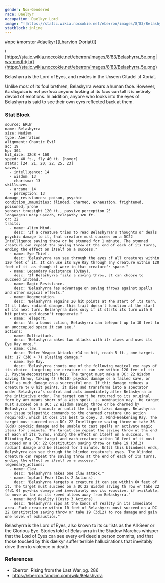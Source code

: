 ```yaml
---
gender: Non-Gendered
race: Daelkyr
occupation: Daelkyr Lord
image: "![https://static.wikia.nocookie.net/eberron/images/8/83/Belashyrra_5e.png|250](https://static.wikia.nocookie.net/eberron/images/8/83/Belashyrra_5e.png)"
statblock: inline
---
```

 #npc #monster #daelkyr [[Lharvion (Xoriat)]]

![https://static.wikia.nocookie.net/eberron/images/8/83/Belashyrra_5e.png|ws-med|right](https://static.wikia.nocookie.net/eberron/images/8/83/Belashyrra_5e.png)

Belashyrra is the Lord of Eyes, and resides in the Unseen Citadel of Xoriat.

Unlike most of its foul brethren, Belashyrra wears a human face. However, its disguise is not perfect: anyone looking at its face can tell it is entirely devoid of emotions. In addition, anyone who looks into the eyes of Belashyrra is said to see their own eyes reflected back at them.

### Stat Block

```statblock
source: ERLW
name: Belashyrra
size: Medium
type: Aberration
alignment: Chaotic Evil
ac: 19
hp: 304
hit_dice: 32d8 + 160
speed: 40 ft., fly 40 ft. (hover)
stats: [24, 21, 20, 22, 25, 23]
saves:
  - intelligence: 14
  - wisdom: 13
  - charisma: 13
skillsaves: 
  - arcana: 14
  - perception: 13
damage_resistances: poison, psychic
condition_immunities: blinded, charmed, exhaustion, frightened, poisoned, prone
senses: truesight 120 ft., passive perception 23
languages: Deep Speech, telepathy 120 ft.
cr: 22
traits:
  - name: Alien Mind.
    desc: "If a creature tries to read Belashyrra's thoughts or deals psychic damage to it, that creature must succeed on a DC22 Intelligence saving throw or be stunned for 1 minute. The stunned creature can repeat the saving throw at the end of each of its turns, ending the effect on itself on a success."
  - name: Eye Thief.
    desc: "Belashyrra can see through the eyes of all creatures within 120 feet of it. It can use its Eye Ray through any creature within 120 feet of it, as though it were in that creature's space."
  - name: Legendary Resistance (3/Day).
    desc: "If Belashyrra fails a saving throw, it can choose to succeed instead."
  - name: Magic Resistance.
    desc: "Belashyrra has advantage on saving throws against spells and other magical effects."
  - name: Regeneration.
    desc: "Belashyrra regains 20 hit points at the start of its turn. If it takes radiant damage, this trait doesn't function at the start of its next turn. Belashyrra dies only if it starts its turn with 0 hit points and doesn't regenerate."
  - name: Teleport.
    desc: "As a bonus action, Belashyrra can teleport up to 30 feet to an unoccupied space it can see."
actions:
  - name: Multiattack.
    desc: "Belashyrra makes two attacks with its claws and uses its Eye Ray once."
  - name: Claw.
    desc: "Melee Weapon Attack: +14 to hit, reach 5 ft., one target. Hit: 17 (3d6 + 7) slashing damage."
  - name: Eye Ray.
    desc: "Belashyrra shoots one of the following magical eye rays of its choice, targeting one creature it can see within 120 feet of it: 1. Psyche-Reconstruction Ray. The target must make a DC: 22 Wisdom saving throw, taking 49 (9d10) psychic damage on a failed save, or half as much damage on a successful one. If this damage reduces a creature to 0 hit points, it dies and transforms into a spectator under Belashyrra's control and acts immediately after Belashyrra in the initiative order. The target can't be returned to its original form by any means short of a wish spell. 2. Domination Ray. The target must succeed on a DC: 22 Wisdom saving throw or be charmed by Belashyrra for 1 minute or until the target takes damage. Belashyrra can issue telepathic commands to the charmed creature (no action required), which it does its best to obey. 3. Mind-Weakening Ray. The target must succeed on a DC: 22 Intelligence saving throw or take 36 (8d8) psychic damage and be unable to cast spells or activate magic items for 1 minute. The target can repeat the saving throw at the end of each of its turns, ending the effect on itself on a success. 4. Blinding Ray. The target and each creature within 10 feet of it must succeed on a DC: 22 Constitution saving throw or take 19 (3d12) radiant damage and be blinded for 1 minute. Until this blindness ends, Belyshyrra can see through the blinded creature's eyes. The blinded creature can repeat the saving throw at the end of each of its turns, ending the effect on itself on a success."
legendary_actions:
  - name: Claw.
    desc: "Belashyrra makes one claw attack."
  - name: Implant Fear (Costs 2 Actions).
    desc: "Belashyrra targets a creature it can see within 60 feet of it. The target must succeed on a DC 22 Wisdom saving th row or take 22 {4d1 0) psychic damage and immediately use its reaction, if available, to move as far as its speed allows away from Belashyrra."
  - name: Rend Reality (Costs 3 Actions).
    desc: "Belashyrra rips at the bonds of reality in its immediate area. Each creature within 10 feet of Belashyrra must succeed on a DC 22 Constitution saving throw or take 19 (3d12) fo rce damage and gain one level of exhaustion."
```

Belashyrra is the Lord of Eyes, also known to its cultists as the All-Seer or the Glorious Eye. Stories told of Belashyrra in the Shadow Marches whisper that the Lord of Eyes can see every evil deed a person commits, and that those touched by this daelkyr suffer terrible hallucinations that inevitably drive them to violence or death.

### References

* Eberron: Rising from the Last War, pg. 286
* https://eberron.fandom.com/wiki/Belashyrra
